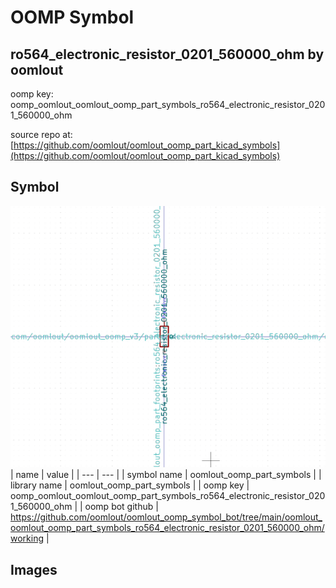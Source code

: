 # OOMP Symbol  
## ro564_electronic_resistor_0201_560000_ohm  by oomlout  
  
oomp key: oomp_oomlout_oomlout_oomp_part_symbols_ro564_electronic_resistor_0201_560000_ohm  
  
source repo at: [https://github.com/oomlout/oomlout_oomp_part_kicad_symbols](https://github.com/oomlout/oomlout_oomp_part_kicad_symbols)  
## Symbol  
  
[![working.png](working_600.png)](working.png)  
| name | value | 
| --- | --- | 
| symbol name | oomlout_oomp_part_symbols | 
| library name | oomlout_oomp_part_symbols | 
| oomp key | oomp_oomlout_oomlout_oomp_part_symbols_ro564_electronic_resistor_0201_560000_ohm | 
| oomp bot github | https://github.com/oomlout/oomlout_oomp_symbol_bot/tree/main/oomlout_oomlout_oomp_part_symbols_ro564_electronic_resistor_0201_560000_ohm/working | 
## Images  
